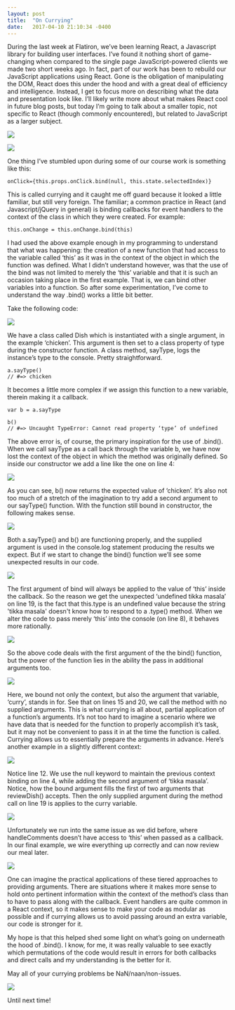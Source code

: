 ```yaml
---
layout: post
title:  "On Currying"
date:   2017-04-10 21:10:34 -0400
---
```


During the last week at Flatiron, we’ve been learning React, a Javascript library for building user interfaces. I’ve found it nothing short of game-changing when compared to the single page JavaScript-powered clients we made two short weeks ago. In fact, part of our work has been to rebuild our JavaScript applications using React. Gone is the obligation of manipulating the DOM, React does this under the hood and with a great deal of efficiency and intelligence. Instead, I get to focus more on describing what the data and presentation look like. I’ll likely write more about what makes React cool in future blog posts, but today I’m going to talk about a smaller topic, not specific to React (though commonly encountered), but related to JavaScript as a larger subject. 

![](https://media1.giphy.com/media/g8rEwOqIStrBC/giphy.gif)

![](https://media.tenor.co/images/f8ee93747713547c07f7ed2cef4a89bc/tenor.gif)

One thing I’ve stumbled upon during some of our course work is something like this:

```
onClick={this.props.onClick.bind(null, this.state.selectedIndex)}
```

This is called currying and it caught me off guard because it looked a little familiar, but still very foreign. The familiar; a common practice in React (and Javascript/jQuery in general) is binding callbacks for event handlers to the context of the class in which they were created. For example:

```
this.onChange = this.onChange.bind(this)
```

I had used the above example enough in my programming to understand that what was happening: the creation of a new function that had access to the variable called ‘this’ as it was in the context of the object in which the function was defined. What I didn’t understand however, was that the use of the bind was not limited to merely the ‘this’ variable and that it is such an occasion taking place in the first example. That is, we can bind other variables into a function. So after some experimentation, I’ve come to understand the way .bind() works a little bit better. 

Take the following code:

![](http://i.imgur.com/8i30zup.png)

We have a class called Dish which is instantiated with a single argument, in the example ‘chicken’. This argument is then set to a class property of type during the constructor function. A class method, sayType, logs the instance’s type to the console. Pretty straightforward.

```
a.sayType()
// #=> chicken
```

It becomes a little more complex if we assign this function to a new variable, therein making it a callback.

```
var b = a.sayType

b()
// #=> Uncaught TypeError: Cannot read property ‘type’ of undefined
```
The above error is, of course, the primary inspiration for the use of .bind(). When we call sayType as a call back through the variable b, we have now lost the context of the object in which the method was originally defined. So inside our constructor we add a line like the one on line 4:

![](http://i.imgur.com/Kt1EarU.png)

As you can see, b() now returns the expected value of ‘chicken’. It’s also not too much of a stretch of the imagination to try add a second argument to our sayType() function. With the function still bound in constructor, the following makes sense.

![](http://i.imgur.com/E8HJIwA.png)

Both a.sayType() and b() are functioning properly, and the supplied argument is used in the console.log statement producing the results we expect. But if we start to change the bind() function we’ll see some unexpected results in our code.

![](http://i.imgur.com/h2WDyr4.png)

The first argument of bind will always be applied to the value of ‘this’ inside the callback. So the reason we get the unexpected ‘undefined tikka masala’ on line 19, is the fact that this.type is an undefined value because the string 'tikka masala' doesn't know how to respond to a .type() method. When we alter the code to pass merely ‘this’ into the console (on line 8), it behaves more rationally.

![](http://i.imgur.com/s8gpz8P.png)

So the above code deals with the first argument of the the bind() function, but the power of the function lies in the ability the pass in additional arguments too. 

![](https://i.imgur.com/0XuBOrN.png)

Here, we bound not only the context, but also the argument that variable, ‘curry’, stands in for. See that on lines 15 and 20, we call the method with no supplied arguments. This is what currying is all about, partial application of a function’s arguments. It’s not too hard to imagine a scenario where we have data that is needed for the function to properly accomplish it’s task, but it may not be convenient to pass it in at the time the function is called. Currying allows us to essentially prepare the arguments in advance. Here’s another example in a slightly different context:


![](http://i.imgur.com/lgwdZhP.png)

Notice line 12. We use the null keyword to maintain the previous context binding on line 4, while adding the second argument of ‘tikka masala’. Notice, how the bound argument fills the first of two arguments that reviewDish() accepts. Then the only supplied argument during the method call on line 19 is applies to the curry variable.

![](http://i.imgur.com/egSknq2.png)

Unfortunately we run into the same issue as we did before, where handleComments doesn’t have access to ‘this’ when passed as a callback. In our final example, we wire everything up correctly and can now review our meal later.

![](https://i.imgur.com/7o1WUyM.png)

One can imagine the practical applications of these tiered approaches to providing arguments. There are situations where it makes more sense to hold onto pertinent information within the context of the method’s class than to have to pass along with the callback. Event handlers are quite common in a React context, so it makes sense to make your code as modular as possible and if currying allows us to avoid passing around an extra variable, our code is stronger for it. 

My hope is that this helped shed some light on what’s going on underneath the hood of .bind(). I know, for me, it was really valuable to see exactly which permutations of the code would result in errors for both callbacks and direct calls and my understanding is the better for it. 

May all of your currying problems be NaN/naan/non-issues.

![](http://cdn.smosh.com/sites/default/files/2015/12/dad-jokes-star-trek.gif)

Until next time!

